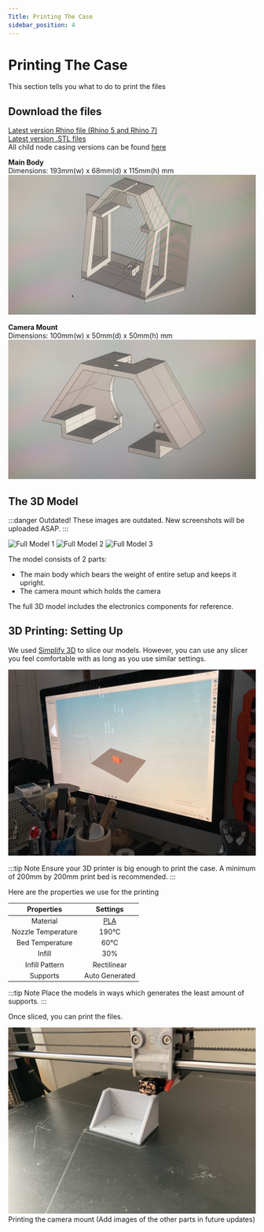 ```yaml
---
Title: Printing The Case
sidebar_position: 4
---
```


# Printing The Case

This section tells you what to do to print the files

## Download the files

[Latest version Rhino file (Rhino 5 and Rhino 7)](https://github.com/screensavers-club/argos-childnode-case/tree/main/1.4)  
[Latest version .STL files](https://github.com/screensavers-club/argos-childnode-case/tree/main/1.4/stl)  
All child node casing versions can be found [here](https://github.com/screensavers-club/argos-childnode-case)

**Main Body**  
Dimensions: 193mm(w) x 68mm(d) x 115mm(h) mm
![Main Body](../../static/img/3d-models/main-body.jpg)

**Camera Mount**  
Dimensions: 100mm(w) x 50mm(d) x 50mm(h) mm
![Camera Mount](../../static/img/3d-models/camera-mount.jpg)

## The 3D Model

:::danger Outdated!
These images are outdated. New screenshots will be uploaded ASAP.
:::

![Full Model 1](../../static/img/3d-models/full-model-1.png)
![Full Model 2](../../static/img/3d-models/full-model-2.png)
![Full Model 3](../../static/img/3d-models/full-model-3.png)

The model consists of 2 parts:

- The main body which bears the weight of entire setup and keeps it upright.
- The camera mount which holds the camera

The full 3D model includes the electronics components for reference.

## 3D Printing: Setting Up

We used [Simplify 3D](https://www.simplify3d.com/) to slice our models. However, you can use any slicer you feel comfortable with as long as you use similar settings.

![](../../static/img/intro-hardware/slicing.jpg)

:::tip Note
Ensure your 3D printer is big enough to print the case. A minimum of 200mm by 200mm print bed is recommended.
:::

Here are the properties we use for the printing

|     Properties     |                                               Settings                                               |
| :----------------: | :--------------------------------------------------------------------------------------------------: |
|      Material      | [PLA](https://shopee.sg/PLA-TPU-PETG-ABS-Filament-1.75mm-1KG-330M-3D-Printing-i.88065474.4233167606) |
| Nozzle Temperature |                                                190°C                                                 |
|  Bed Temperature   |                                                 60°C                                                 |
|       Infill       |                                                 30%                                                  |
|   Infill Pattern   |                                             Rectilinear                                              |
|      Supports      |                                            Auto Generated                                            |

:::tip Note
Place the models in ways which generates the least amount of supports.
:::

Once sliced, you can print the files.

![](../../static/img/intro-hardware/printing.jpg)
Printing the camera mount
(Add images of the other parts in future updates)
